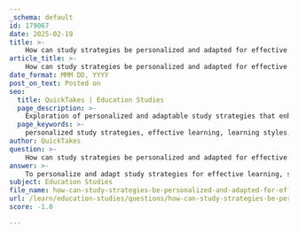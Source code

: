 ```yaml
---
_schema: default
id: 179067
date: 2025-02-19
title: >-
    How can study strategies be personalized and adapted for effective learning?
article_title: >-
    How can study strategies be personalized and adapted for effective learning?
date_format: MMM DD, YYYY
post_on_text: Posted on
seo:
  title: QuickTakes | Education Studies
  page_description: >-
    Exploration of personalized and adaptable study strategies that enhance effective learning through techniques such as assessing learning styles, deep processing, metacognitive strategies, and effective time management.
  page_keywords: >-
    personalized study strategies, effective learning, learning styles, deep processing, metacognition, self-assessment, study techniques, time management, overlearning, feedback, meaningful associations
author: QuickTakes
question: >-
    How can study strategies be personalized and adapted for effective learning?
answer: >-
    To personalize and adapt study strategies for effective learning, students can consider several approaches based on the principles of deep processing, elaboration, and metacognition. Here are some strategies that can be tailored to individual learning preferences and needs:\n\n### 1. Assess Learning Styles\nUnderstanding one's learning style (visual, auditory, kinesthetic, etc.) can help in selecting study techniques that resonate best. For instance, visual learners may benefit from concept mapping, while auditory learners might find discussing material with peers more effective.\n\n### 2. Implement Deep Processing Techniques\n- **Question Generation**: Encourage students to create meaningful questions about the material they are studying. This not only promotes deeper engagement but also helps in connecting new information to existing knowledge.\n- **Concept Mapping**: Students can create visual diagrams that link concepts together, which aids in understanding relationships and enhances memory retention.\n\n### 3. Use Metacognitive Strategies\nStudents should regularly reflect on their study habits and outcomes. Keeping a study log can help identify which strategies are effective and which are not. This self-assessment allows for adjustments in study techniques based on what works best for them.\n\n### 4. Experiment with Study Techniques\nIf a student notices a decline in focus or retention, they can experiment with different study methods. For example, they might alternate between reading, summarizing, and teaching the material to someone else. This variety can help maintain engagement and improve understanding.\n\n### 5. Time Management and Breaks\nEffective time management is crucial. Students can create a study schedule that includes regular breaks to prevent burnout. Techniques like the Pomodoro Technique, which involves studying for 25 minutes followed by a 5-minute break, can enhance focus and productivity.\n\n### 6. Overlearning\nEncouraging students to practice material beyond initial mastery can reinforce knowledge. This could involve revisiting challenging concepts or teaching the material to peers, which solidifies understanding.\n\n### 7. Feedback and Adjustment\nEstablishing a feedback loop where students regularly review their progress can help them make informed adjustments to their study strategies. This iterative process fosters continuous improvement and adaptation to their learning needs.\n\n### 8. Create Meaningful Associations\nEncouraging students to relate new information to personal experiences or existing knowledge can enhance retention. This could involve using analogies or real-life examples that make the material more relatable and easier to remember.\n\nBy integrating these personalized strategies, students can enhance their learning effectiveness, leading to better comprehension and retention of material. The key is to remain flexible and willing to adapt techniques based on individual experiences and outcomes.
subject: Education Studies
file_name: how-can-study-strategies-be-personalized-and-adapted-for-effective-learning.md
url: /learn/education-studies/questions/how-can-study-strategies-be-personalized-and-adapted-for-effective-learning
score: -1.0

---
```


&nbsp;